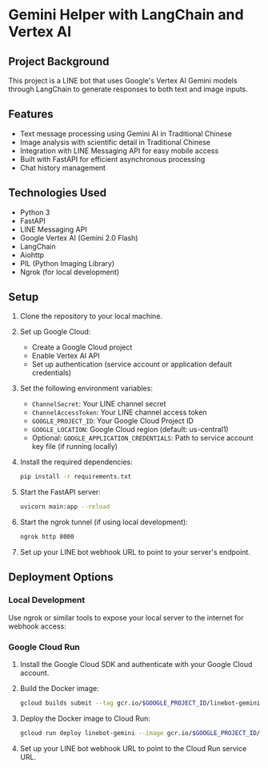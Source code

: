 # Gemini Helper with LangChain and Vertex AI

## Project Background

This project is a LINE bot that uses Google's Vertex AI Gemini models through LangChain to generate responses to both text and image inputs.

## Features

- Text message processing using Gemini AI in Traditional Chinese
- Image analysis with scientific detail in Traditional Chinese
- Integration with LINE Messaging API for easy mobile access
- Built with FastAPI for efficient asynchronous processing
- Chat history management

## Technologies Used

- Python 3
- FastAPI
- LINE Messaging API
- Google Vertex AI (Gemini 2.0 Flash)
- LangChain
- Aiohttp
- PIL (Python Imaging Library)
- Ngrok (for local development)

## Setup

1. Clone the repository to your local machine.
2. Set up Google Cloud:

   - Create a Google Cloud project
   - Enable Vertex AI API
   - Set up authentication (service account or application default credentials)

3. Set the following environment variables:

   - `ChannelSecret`: Your LINE channel secret
   - `ChannelAccessToken`: Your LINE channel access token
   - `GOOGLE_PROJECT_ID`: Your Google Cloud Project ID
   - `GOOGLE_LOCATION`: Google Cloud region (default: us-central1)
   - Optional: `GOOGLE_APPLICATION_CREDENTIALS`: Path to service account key file (if running locally)

4. Install the required dependencies:

   ```bash
   pip install -r requirements.txt
   ```

5. Start the FastAPI server:

   ```bash
   uvicorn main:app --reload
   ```

6. Start the ngrok tunnel (if using local development):

   ```bash
   ngrok http 8000
   ```

7. Set up your LINE bot webhook URL to point to your server's endpoint.

## Deployment Options

### Local Development

Use ngrok or similar tools to expose your local server to the internet for webhook access:

### Google Cloud Run

1. Install the Google Cloud SDK and authenticate with your Google Cloud account.
2. Build the Docker image:

   ```bash
   gcloud builds submit --tag gcr.io/$GOOGLE_PROJECT_ID/linebot-gemini
   ```

3. Deploy the Docker image to Cloud Run:

   ```bash
   gcloud run deploy linebot-gemini --image gcr.io/$GOOGLE_PROJECT_ID/linebot-gemini --platform managed --region $GOOGLE_LOCATION --allow-unauthenticated
   ```

4. Set up your LINE bot webhook URL to point to the Cloud Run service URL.
